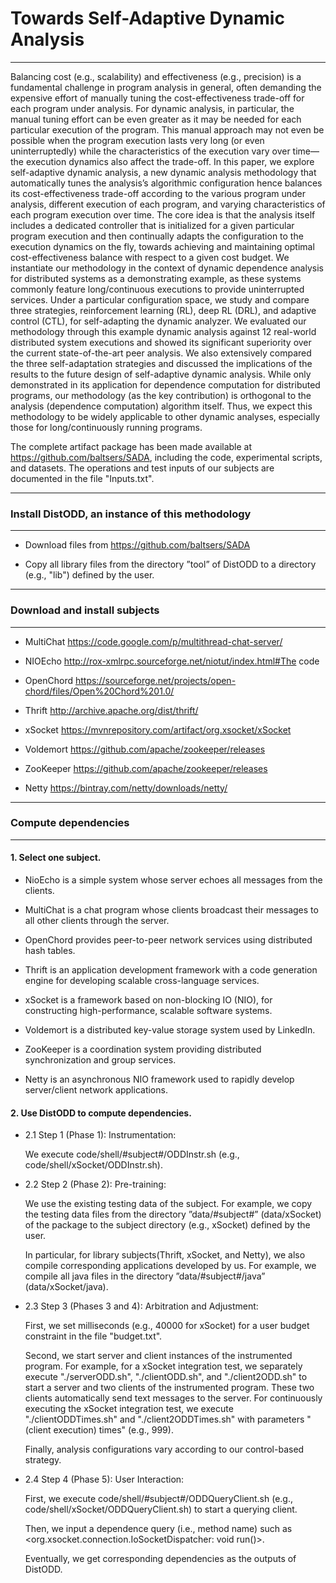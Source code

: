 # Towards Self-Adaptive Dynamic Analysis
-----------
Balancing cost (e.g., scalability) and effectiveness (e.g., precision) is a fundamental challenge in program
analysis in general, often demanding the expensive effort of manually tuning the cost-effectiveness trade-off
for each program under analysis. For dynamic analysis, in particular, the manual tuning effort can be even
greater as it may be needed for each particular execution of the program. This manual approach may not even
be possible when the program execution lasts very long (or even uninterruptedly) while the characteristics of
the execution vary over time—the execution dynamics also affect the trade-off.
In this paper, we explore self-adaptive dynamic analysis, a new dynamic analysis methodology that automatically
tunes the analysis’s algorithmic configuration hence balances its cost-effectiveness trade-off according
to the various program under analysis, different execution of each program, and varying characteristics of
each program execution over time. The core idea is that the analysis itself includes a dedicated controller that
is initialized for a given particular program execution and then continually adapts the configuration to the
execution dynamics on the fly, towards achieving and maintaining optimal cost-effectiveness balance with
respect to a given cost budget.
We instantiate our methodology in the context of dynamic dependence analysis for distributed systems
as a demonstrating example, as these systems commonly feature long/continuous executions to provide
uninterrupted services. Under a particular configuration space, we study and compare three strategies,
reinforcement learning (RL), deep RL (DRL), and adaptive control (CTL), for self-adapting the dynamic analyzer.
We evaluated our methodology through this example dynamic analysis against 12 real-world distributed
system executions and showed its significant superiority over the current state-of-the-art peer analysis. We
also extensively compared the three self-adaptation strategies and discussed the implications of the results to
the future design of self-adaptive dynamic analysis. While only demonstrated in its application for dependence
computation for distributed programs, our methodology (as the key contribution) is orthogonal to the analysis
(dependence computation) algorithm itself. Thus, we expect this methodology to be widely applicable to other
dynamic analyses, especially those for long/continuously running programs.

The complete artifact package has been made available at https://github.com/baltsers/SADA,
including the code, experimental scripts, and datasets. 
The operations and test inputs of our subjects are documented in the file "Inputs.txt".	
										
-----------
### Install DistODD, an instance of this methodology 
-----------
      
- Download files from https://github.com/baltsers/SADA

- Copy all library files from the directory ”tool” of DistODD to a directory (e.g., "lib") defined by the user.


-----------
### Download and install subjects
-----------

- MultiChat https://code.google.com/p/multithread-chat-server/

- NIOEcho   http://rox-xmlrpc.sourceforge.net/niotut/index.html#The code

- OpenChord https://sourceforge.net/projects/open-chord/files/Open%20Chord%201.0/

- Thrift	http://archive.apache.org/dist/thrift/

- xSocket	https://mvnrepository.com/artifact/org.xsocket/xSocket

- Voldemort https://github.com/apache/zookeeper/releases

- ZooKeeper https://github.com/apache/zookeeper/releases

- Netty	  https://bintray.com/netty/downloads/netty/


-----------
### Compute dependencies
-----------

#### 1. Select one subject.

- NioEcho is a simple system whose server echoes all messages from the clients. 

- MultiChat is a chat program whose clients broadcast their messages to all other clients through the server. 

- OpenChord provides peer-to-peer network services using distributed hash tables. 

- Thrift is an application development framework with a code generation engine for developing scalable cross-language services. 

- xSocket is a framework based on non-blocking IO (NIO), for constructing high-performance, scalable software systems. 

- Voldemort is a distributed key-value storage system used by LinkedIn.

- ZooKeeper is a coordination system providing distributed synchronization and group services. 

- Netty is an asynchronous NIO framework used to rapidly develop server/client network applications. 
			 
#### 2. Use DistODD to compute dependencies.
      
- 2.1  Step 1 (Phase 1): Instrumentation:

  We execute code/shell/#subject#/ODDInstr.sh (e.g., code/shell/xSocket/ODDInstr.sh).  

- 2.2  Step 2 (Phase 2): Pre-training:				
			
  We use the existing testing data of the subject.
    For example, we copy the testing data files from the directory ”data/#subject#” (data/xSocket) of the package to the subject directory (e.g., xSocket) defined by the user.
	
  In particular, for library subjects(Thrift, xSocket, and Netty), we also compile corresponding applications developed by us.
    For example, we compile all java files in the directory ”data/#subject#/java” (data/xSocket/java).
			
- 2.3  Step 3 (Phases 3 and 4): Arbitration and Adjustment:		  
						
  First, we set milliseconds (e.g., 40000 for xSocket) for a user budget constraint in the file "budget.txt".
			
  Second, we start server and client instances of the instrumented program.
	For example, for a xSocket integration test, we separately execute "./serverODD.sh", "./clientODD.sh", and "./client2ODD.sh" to start a server and two clients of the instrumented program. 
	These two clients automatically send text messages to the server. 
	For continuously executing the xSocket integration test, we execute "./clientODDTimes.sh" and "./client2ODDTimes.sh" with parameters "(client execution) times" (e.g., 999).
			
  Finally, analysis configurations vary according to our control-based strategy.
		 
- 2.4  Step 4 (Phase 5): User Interaction:  

  First, we execute code/shell/#subject#/ODDQueryClient.sh (e.g., code/shell/xSocket/ODDQueryClient.sh) to start a querying client.

  Then, we input a dependence query (i.e., method name) such as <org.xsocket.connection.IoSocketDispatcher: void run()>.

  Eventually, we get corresponding dependencies as the outputs of DistODD.
	